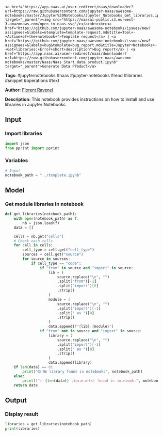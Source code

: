     <a href="https://app.naas.ai/user-redirect/naas/downloader?url=https://raw.githubusercontent.com/jupyter-naas/awesome-notebooks/master/Jupyter%20Notebooks/Jupyter_Notebooks_Get_libraries.ipynb" target="_parent"><img src="https://naasai-public.s3.eu-west-3.amazonaws.com/open_in_naas.svg"/></a><br><br><a href="https://github.com/jupyter-naas/awesome-notebooks/issues/new?assignees=&labels=&template=template-request.md&title=Tool+-+Action+of+the+notebook+">Template request</a> | <a href="https://github.com/jupyter-naas/awesome-notebooks/issues/new?assignees=&labels=bug&template=bug_report.md&title=Jupyter+Notebooks+-+Get+libraries:+Error+short+description">Bug report</a> | <a href="https://app.naas.ai/user-redirect/naas/downloader?url=https://raw.githubusercontent.com/jupyter-naas/awesome-notebooks/master/Naas/Naas_Start_data_product.ipynb" target="_parent">Generate Data Product</a>

**Tags:** #jupyternotebooks #naas #jupyter-notebooks #read #libraries #snippet #operations #text

**Author:** [Florent Ravenel](https://www.linkedin.com/in/florent-ravenel/)

**Description:** This notebook provides instructions on how to install and use libraries in Jupyter Notebooks.

## Input

### Import libraries


```python
import json
from pprint import pprint
```

### Variables


```python
# Input
notebook_path = "../template.ipynb"
```

## Model

### Get module libraries in notebook


```python
def get_libraries(notebook_path):
    with open(notebook_path) as f:
        nb = json.load(f)
    data = []

    cells = nb.get("cells")
    # Check each cells
    for cell in cells:
        cell_type = cell.get("cell_type")
        sources = cell.get("source")
        for source in sources:
            if cell_type == "code":
                if "from" in source and "import" in source:
                    lib = (
                        source.replace("\n", "")
                        .split("from")[-1]
                        .split("import")[0]
                        .strip()
                    )
                    module = (
                        source.replace("\n", "")
                        .split("import")[-1]
                        .split(" as ")[0]
                        .strip()
                    )
                    data.append(f"{lib}.{module}")
                if "from" not in source and "import" in source:
                    library = (
                        source.replace("\n", "")
                        .split("import")[-1]
                        .split(" as ")[0]
                        .strip()
                    )
                    data.append(library)
    if len(data) == 0:
        print("❎ No library found in notebook:", notebook_path)
    else:
        print(f"✅ {len(data)} librarie(s) found in notebook:", notebook_path)
    return data
```

## Output

### Display result


```python
libraries = get_libraries(notebook_path)
print(libraries)
```


```python

```
